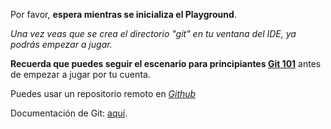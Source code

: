 Por favor, **espera mientras se inicializa el Playground**.

*Una vez veas que se crea el directorio "git" en tu ventana del IDE, ya podrás empezar a jugar.*

**Recuerda que puedes seguir el escenario para principiantes [Git 101](https://www.katacoda.com/devopstf/scenarios/git-101)** antes de empezar a jugar por tu cuenta.

Puedes usar un repositorio remoto en [*Github*](https://github.com/)

Documentación de Git: [aquí](https://git-scm.com/doc).
